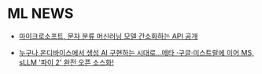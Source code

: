 # ML NEWS
- [마이크로소프트, 문자 분류 머신러닝 모델 간소화하는 API 공개](https://www.itworld.co.kr/news/240299 "ml")  

- [누구나 온디바이스에서 생성 AI 구현하는 시대로...메타 ·구글·미스트랄에 이어 MS, sLLM '파이 2' 완전 오픈 소스화!](https://www.aitimes.kr/news/articleView.html?idxno=29937)  
